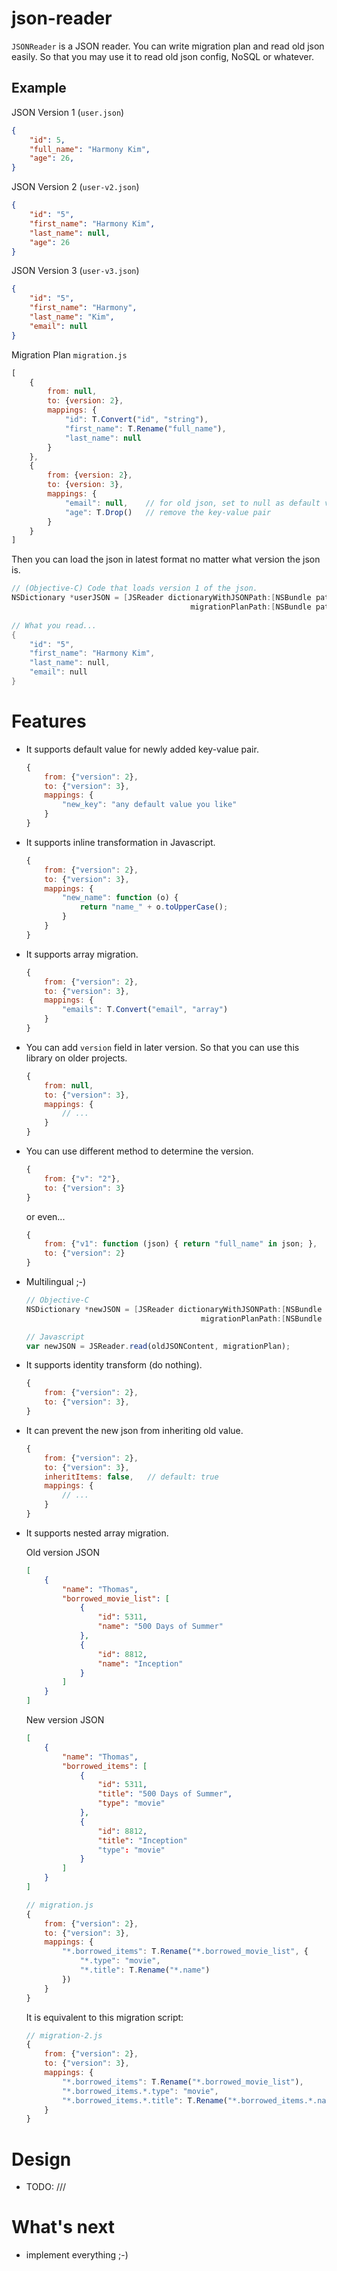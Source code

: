 json-reader
===========

`JSONReader` is a JSON reader. You can write migration plan and read old json easily. So that you may use it to read old json config, NoSQL or whatever.

Example
-------

JSON Version 1 (`user.json`)

```json
{
    "id": 5,
    "full_name": "Harmony Kim",
    "age": 26,
}
```

JSON Version 2 (`user-v2.json`)

```json
{
    "id": "5",
    "first_name": "Harmony Kim",
    "last_name": null,
    "age": 26
}
```

JSON Version 3 (`user-v3.json`)

```json
{
    "id": "5",
    "first_name": "Harmony",
    "last_name": "Kim",
    "email": null
}
```


Migration Plan `migration.js`

```javascript
[
    {
        from: null,
        to: {version: 2},
        mappings: {
            "id": T.Convert("id", "string"),
            "first_name": T.Rename("full_name"),
            "last_name": null
        }
    },
    {
        from: {version: 2},
        to: {version: 3},
        mappings: {
            "email": null,    // for old json, set to null as default value
            "age": T.Drop()   // remove the key-value pair
        }
    }
]
```

Then you can load the json in latest format no matter what version the json is.

```objectivec
// (Objective-C) Code that loads version 1 of the json.
NSDictionary *userJSON = [JSReader dictionaryWithJSONPath:[NSBundle pathForResource:"user" ofType:@"json"] 
                                        migrationPlanPath:[NSBundle pathForResource:"migration" ofType:@"js"]];
                                          
// What you read...
{
	"id": "5",
    "first_name": "Harmony Kim",
    "last_name": null,
    "email": null
}
```

Features
========

* It supports default value for newly added key-value pair.

    ```javascript
    {
        from: {"version": 2},
        to: {"version": 3},
        mappings: {
            "new_key": "any default value you like"
        }
    }
    ```
   
* It supports inline transformation in Javascript.

	```javascript
	{
        from: {"version": 2},
        to: {"version": 3},
        mappings: {
            "new_name": function (o) {
            	return "name_" + o.toUpperCase();
            }
        }
    }
    ```

* It supports array migration.

	```js
	{
        from: {"version": 2},
        to: {"version": 3},
        mappings: {
            "emails": T.Convert("email", "array")
        }
    }
    ```

* You can add `version` field in later version. So that you can use this library on older projects.

	```javascript
	{
        from: null,
        to: {"version": 3},
        mappings: {
            // ...
        }
    }
    ```

* You can use different method to determine the version.

	```javascript
	{
        from: {"v": "2"},
        to: {"version": 3}
    }
    ```

	or even...
	
	```javascript
	{
		from: {"v1": function (json) { return "full_name" in json; },
		to: {"version": 2}
	}
	```

* Multilingual ;-)

	```objectivec
	// Objective-C
	NSDictionary *newJSON = [JSReader dictionaryWithJSONPath:[NSBundle pathForResource:"user" ofType:@"json"] 
	                                       migrationPlanPath:[NSBundle pathForResource:"migration" ofType:@"js"]];
	```

	```javascript
	// Javascript
	var newJSON = JSReader.read(oldJSONContent, migrationPlan);
	```


* It supports identity transform (do nothing).

	```javascript
	{
        from: {"version": 2},
        to: {"version": 3},
    }
    ```

* It can prevent the new json from inheriting old value.

	```javascript
	{
		from: {"version": 2},
        to: {"version": 3},
        inheritItems: false,   // default: true
        mappings: {
            // ...
        }
    }
    ```

* It supports nested array migration.

	Old version JSON
	```json
	[
		{
			"name": "Thomas",
			"borrowed_movie_list": [
				{
					"id": 5311,
					"name": "500 Days of Summer"
				},
				{
					"id": 8812,
					"name": "Inception"
				}
			]
		}
	]
	```
	
	New version JSON
	```json
	[
		{
			"name": "Thomas",
			"borrowed_items": [
				{
					"id": 5311,
					"title": "500 Days of Summer",
					"type": "movie"
				},
				{
					"id": 8812,
					"title": "Inception"
					"type": "movie"
				}
			]
		}
	]
	```
	
	```javascript
	// migration.js
	{
		from: {"version": 2},
        to: {"version": 3},
        mappings: {
            "*.borrowed_items": T.Rename("*.borrowed_movie_list", {
            	"*.type": "movie",
            	"*.title": T.Rename("*.name")
            })
        }
    }
    ```
    
    It is equivalent to this migration script:
    ```javascript
	// migration-2.js
	{
		from: {"version": 2},
        to: {"version": 3},
        mappings: {
        	"*.borrowed_items": T.Rename("*.borrowed_movie_list"),
            "*.borrowed_items.*.type": "movie",
           	"*.borrowed_items.*.title": T.Rename("*.borrowed_items.*.name")
        }
    }
    ```

Design
======

- TODO: ///

What's next
===========

- implement everything ;-)






